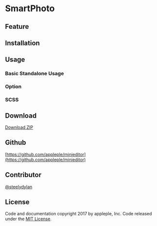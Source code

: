 # SmartPhoto

## Feature

## Installation

## Usage

### Basic Standalone Usage

### Option

### SCSS

## Download
[Download ZIP](https://github.com/appleple/miniedietor/archive/master.zip)

## Github
[https://github.com/appleple/minieditor](https://github.com/appleple/minieditor)

## Contributor
[@steelydylan](https://github.com/steelydylan)

## License
Code and documentation copyright 2017 by appleple, Inc. Code released under the [MIT License](https://github.com/appleple/minieditor/blob/master/LICENSE).
